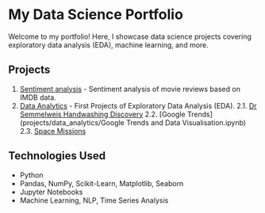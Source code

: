 # My Data Science Portfolio

Welcome to my portfolio! Here, I showcase data science projects covering exploratory data analysis (EDA), machine learning, and more.

## Projects

1. [Sentiment analysis](projects/sentiment_analysis) - Sentiment analysis of movie reviews based on IMDB data.
2. [Data Analytics](projects/data_analytics) - First Projects of Exploratory Data Analysis (EDA).
   2.1. [Dr Semmelweis Handwashing Discovery](projects/data_analytics/Dr_Semmelweis_Handwashing_Discovery.ipynb)
   2.2. [Google Trends](projects/data_analytics/Google Trends and Data Visualisation.ipynb)
   2.3. [Space Missions](projects/data_analytics/Space_Missions_Analysis.ipynb)

## Technologies Used
- Python
- Pandas, NumPy, Scikit-Learn, Matplotlib, Seaborn
- Jupyter Notebooks
- Machine Learning, NLP, Time Series Analysis
